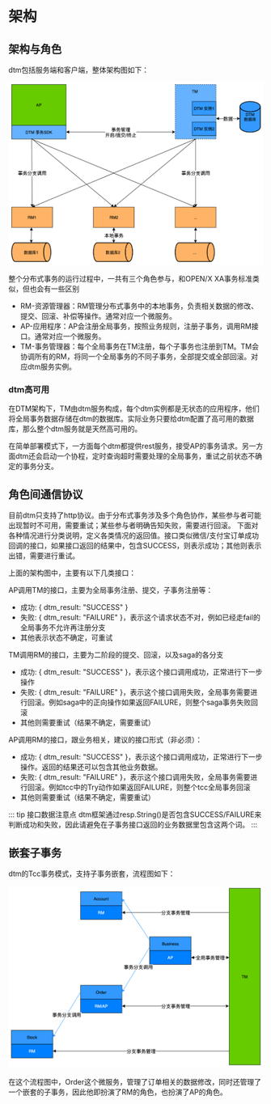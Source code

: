 # 架构

## 架构与角色

dtm包括服务端和客户端，整体架构图如下：

![arch](../imgs/arch.jpg)

整个分布式事务的运行过程中，一共有三个角色参与，和OPEN/X XA事务标准类似，但也会有一些区别

- RM-资源管理器：RM管理分布式事务中的本地事务，负责相关数据的修改、提交、回滚、补偿等操作。通常对应一个微服务。
- AP-应用程序：AP会注册全局事务，按照业务规则，注册子事务，调用RM接口。通常对应一个微服务。
- TM-事务管理器：每个全局事务在TM注册，每个子事务也注册到TM。TM会协调所有的RM，将同一个全局事务的不同子事务，全部提交或全部回滚。对应dtm服务实例。

### dtm高可用

在DTM架构下，TM由dtm服务构成，每个dtm实例都是无状态的应用程序，他们将全局事务数据存储在dtm的数据库。实际业务只要给dtm配置了高可用的数据库，那么整个dtm服务就是天然高可用的。

在简单部署模式下，一方面每个dtm都提供rest服务，接受AP的事务请求。另一方面dtm还会启动一个协程，定时查询超时需要处理的全局事务，重试之前状态不确定的事务分支。

## 角色间通信协议

目前dtm只支持了http协议。由于分布式事务涉及多个角色协作，某些参与者可能出现暂时不可用，需要重试；某些参与者明确告知失败，需要进行回滚。
下面对各种情况进行分类说明，定义各类情况的返回值。接口类似微信/支付宝订单成功回调的接口，如果接口返回的结果中，包含SUCCESS，则表示成功；其他则表示出错，需要进行重试。

上面的架构图中，主要有以下几类接口：

AP调用TM的接口，主要为全局事务注册、提交，子事务注册等：
  - 成功: { dtm_result: "SUCCESS" }
  - 失败: { dtm_result: "FAILURE" }，表示这个请求状态不对，例如已经走fail的全局事务不允许再注册分支
  - 其他表示状态不确定，可重试

TM调用RM的接口，主要为二阶段的提交、回滚，以及saga的各分支
  - 成功: { dtm_result: "SUCCESS" }，表示这个接口调用成功，正常进行下一步操作
  - 失败: { dtm_result: "FAILURE" }，表示这个接口调用失败，全局事务需要进行回滚。例如saga中的正向操作如果返回FAILURE，则整个saga事务失败回滚
  - 其他则需要重试（结果不确定，需要重试）

AP调用RM的接口，跟业务相关，建议的接口形式（非必须）：
  - 成功: { dtm_result: "SUCCESS" }，表示这个接口调用成功，正常进行下一步操作。返回的结果还可以包含其他业务数据。
  - 失败: { dtm_result: "FAILURE" }，表示这个接口调用失败，全局事务需要进行回滚。例如tcc中的Try动作如果返回FAILURE，则整个tcc全局事务回滚
  - 其他则需要重试（结果不确定，需要重试）

::: tip 接口数据注意点
dtm框架通过resp.String()是否包含SUCCESS/FAILURE来判断成功和失败，因此请避免在子事务接口返回的业务数据里包含这两个词。
:::

## 嵌套子事务

dtm的Tcc事务模式，支持子事务嵌套，流程图如下：

![nested_trans](../imgs/nested_trans.jpg)

在这个流程图中，Order这个微服务，管理了订单相关的数据修改，同时还管理了一个嵌套的子事务，因此他即扮演了RM的角色，也扮演了AP的角色。

